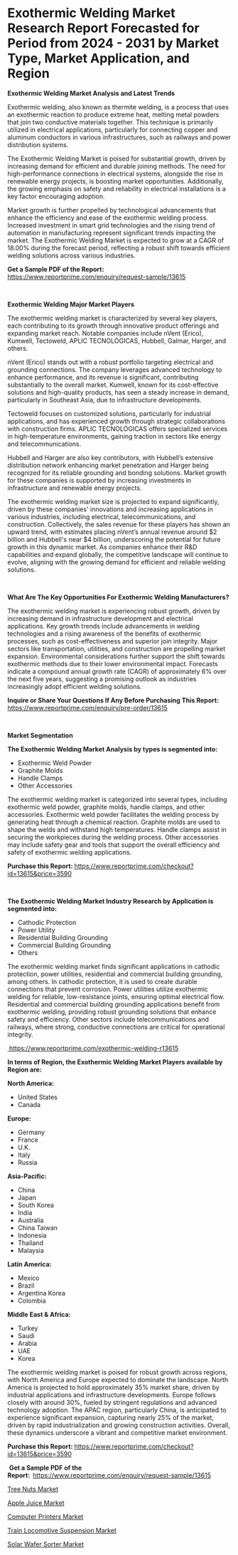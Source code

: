 <p><h1>Exothermic Welding Market Research Report Forecasted for Period from 2024 -  2031 by Market Type, Market Application, and Region</h1></p><p><strong>Exothermic Welding Market Analysis and Latest Trends</strong></p>
<p><p>Exothermic welding, also known as thermite welding, is a process that uses an exothermic reaction to produce extreme heat, melting metal powders that join two conductive materials together. This technique is primarily utilized in electrical applications, particularly for connecting copper and aluminum conductors in various infrastructures, such as railways and power distribution systems.</p><p>The Exothermic Welding Market is poised for substantial growth, driven by increasing demand for efficient and durable joining methods. The need for high-performance connections in electrical systems, alongside the rise in renewable energy projects, is boosting market opportunities. Additionally, the growing emphasis on safety and reliability in electrical installations is a key factor encouraging adoption.</p><p>Market growth is further propelled by technological advancements that enhance the efficiency and ease of the exothermic welding process. Increased investment in smart grid technologies and the rising trend of automation in manufacturing represent significant trends impacting the market. The Exothermic Welding Market is expected to grow at a CAGR of 18.00% during the forecast period, reflecting a robust shift towards efficient welding solutions across various industries.</p></p>
<p><strong>Get a Sample PDF of the Report:&nbsp;</strong> <a href="https://www.reportprime.com/enquiry/request-sample/13615">https://www.reportprime.com/enquiry/request-sample/13615</a></p>
<p>&nbsp;</p>
<p><strong>Exothermic Welding Major Market Players</strong></p>
<p><p>The exothermic welding market is characterized by several key players, each contributing to its growth through innovative product offerings and expanding market reach. Notable companies include nVent (Erico), Kumwell, Tectoweld, APLIC TECNOLÓGICAS, Hubbell, Galmar, Harger, and others.</p><p>nVent (Erico) stands out with a robust portfolio targeting electrical and grounding connections. The company leverages advanced technology to enhance performance, and its revenue is significant, contributing substantially to the overall market. Kumwell, known for its cost-effective solutions and high-quality products, has seen a steady increase in demand, particularly in Southeast Asia, due to infrastructure developments.</p><p>Tectoweld focuses on customized solutions, particularly for industrial applications, and has experienced growth through strategic collaborations with construction firms. APLIC TECNOLÓGICAS offers specialized services in high-temperature environments, gaining traction in sectors like energy and telecommunications.</p><p>Hubbell and Harger are also key contributors, with Hubbell’s extensive distribution network enhancing market penetration and Harger being recognized for its reliable grounding and bonding solutions. Market growth for these companies is supported by increasing investments in infrastructure and renewable energy projects.</p><p>The exothermic welding market size is projected to expand significantly, driven by these companies' innovations and increasing applications in various industries, including electrical, telecommunications, and construction. Collectively, the sales revenue for these players has shown an upward trend, with estimates placing nVent’s annual revenue around $2 billion and Hubbell's near $4 billion, underscoring the potential for future growth in this dynamic market. As companies enhance their R&D capabilities and expand globally, the competitive landscape will continue to evolve, aligning with the growing demand for efficient and reliable welding solutions.</p></p>
<p>&nbsp;</p>
<p><strong>What Are The Key Opportunities For Exothermic Welding Manufacturers?</strong></p>
<p><p>The exothermic welding market is experiencing robust growth, driven by increasing demand in infrastructure development and electrical applications. Key growth trends include advancements in welding technologies and a rising awareness of the benefits of exothermic processes, such as cost-effectiveness and superior join integrity. Major sectors like transportation, utilities, and construction are propelling market expansion. Environmental considerations further support the shift towards exothermic methods due to their lower environmental impact. Forecasts indicate a compound annual growth rate (CAGR) of approximately 6% over the next five years, suggesting a promising outlook as industries increasingly adopt efficient welding solutions.</p></p>
<p><strong>Inquire or Share Your Questions If Any Before Purchasing This Report:</strong> <a href="https://www.reportprime.com/enquiry/pre-order/13615">https://www.reportprime.com/enquiry/pre-order/13615</a></p>
<p>&nbsp;</p>
<p><strong>Market Segmentation</strong></p>
<p><strong>The Exothermic Welding Market Analysis by types is segmented into:</strong></p>
<p><ul><li>Exothermic Weld Powder</li><li>Graphite Molds</li><li>Handle Clamps</li><li>Other Accessories</li></ul></p>
<p><p>The exothermic welding market is categorized into several types, including exothermic weld powder, graphite molds, handle clamps, and other accessories. Exothermic weld powder facilitates the welding process by generating heat through a chemical reaction. Graphite molds are used to shape the welds and withstand high temperatures. Handle clamps assist in securing the workpieces during the welding process. Other accessories may include safety gear and tools that support the overall efficiency and safety of exothermic welding applications.</p></p>
<p><strong>Purchase this Report:&nbsp;</strong><a href="https://www.reportprime.com/checkout?id=13615&price=3590">https://www.reportprime.com/checkout?id=13615&price=3590</a></p>
<p>&nbsp;</p>
<p><strong>The Exothermic Welding Market Industry Research by Application is segmented into:</strong></p>
<p><ul><li>Cathodic Protection</li><li>Power Utility</li><li>Residential Building Grounding</li><li>Commercial Building Grounding</li><li>Others</li></ul></p>
<p><p>The exothermic welding market finds significant applications in cathodic protection, power utilities, residential and commercial building grounding, among others. In cathodic protection, it is used to create durable connections that prevent corrosion. Power utilities utilize exothermic welding for reliable, low-resistance joints, ensuring optimal electrical flow. Residential and commercial building grounding applications benefit from exothermic welding, providing robust grounding solutions that enhance safety and efficiency. Other sectors include telecommunications and railways, where strong, conductive connections are critical for operational integrity.</p></p>
<p><a href="https://www.reportprime.com/exothermic-welding-r13615">&nbsp;https://www.reportprime.com/exothermic-welding-r13615</a></p>
<p><strong>In terms of Region, the Exothermic Welding Market Players available by Region are:</strong></p>
<p>
    <p> <strong> North America: </strong>
        <ul>
            <li>United States</li>
            <li>Canada</li>
        </ul>
        </p> 
    <p> <strong> Europe: </strong>
        <ul>
            <li>Germany</li>
            <li>France</li>
            <li>U.K.</li>
            <li>Italy</li>
            <li>Russia</li>
        </ul>
        </p> 
    <p> <strong> Asia-Pacific: </strong>
        <ul>
            <li>China</li>
            <li>Japan</li>
            <li>South Korea</li>
            <li>India</li>
            <li>Australia</li>
            <li>China Taiwan</li>
            <li>Indonesia</li>
            <li>Thailand</li>
            <li>Malaysia</li>
        </ul>
        </p> 
    <p> <strong> Latin America: </strong>
        <ul>
            <li>Mexico</li>
            <li>Brazil</li>
            <li>Argentina Korea</li>
            <li>Colombia</li>
        </ul>
        </p> 
    <p> <strong> Middle East & Africa: </strong>
        <ul>
            <li>Turkey</li>
            <li>Saudi</li>
            <li>Arabia</li>
            <li>UAE</li>
            <li>Korea</li>
        </ul>
    </p>
    </p>
<p><p>The exothermic welding market is poised for robust growth across regions, with North America and Europe expected to dominate the landscape. North America is projected to hold approximately 35% market share, driven by industrial applications and infrastructure developments. Europe follows closely with around 30%, fueled by stringent regulations and advanced technology adoption. The APAC region, particularly China, is anticipated to experience significant expansion, capturing nearly 25% of the market, driven by rapid industrialization and growing construction activities. Overall, these dynamics underscore a vibrant and competitive market environment.</p></p>
<p><strong>Purchase this Report: </strong><a href="https://www.reportprime.com/checkout?id=13615&price=3590">https://www.reportprime.com/checkout?id=13615&price=3590</a></p>
<p>&nbsp;<strong>Get a Sample PDF of the Report:&nbsp;&nbsp;</strong><a href="https://www.reportprime.com/enquiry/request-sample/13615">https://www.reportprime.com/enquiry/request-sample/13615</a></p>
<p><strong></strong></p>
<p><p><a href="https://www.linkedin.com/pulse/tree-nuts-market-trends-regional-insights-forecasted-fzn0c?trackingId=UvvcUaOERRuQS2nXUILX4A%3D%3D">Tree Nuts Market</a></p><p><a href="https://www.linkedin.com/pulse/global-apple-juice-market-analysis-trends-forecasts-growth-23dyc?trackingId=jj9pcauHRsuAYMiDjtYSRA%3D%3D">Apple Juice Market</a></p><p><a href="https://issuu.com/reportprime-2/docs/computer-printers-market-size-2030._dbbd4671de6899">Computer Printers Market</a></p><p><a href="https://medium.com/@karinaokon97/the-train-locomotive-suspension-market-insights-report-offers-an-in-depth-and-thorough-analysis-125f6b598dc3">Train Locomotive Suspension Market</a></p><p><a href="https://medium.com/@neilrogers69/the-solar-wafer-sorter-market-has-experienced-impressive-growth-in-recent-years-expanding-its-6cbc16fa5c36">Solar Wafer Sorter Market</a></p></p>